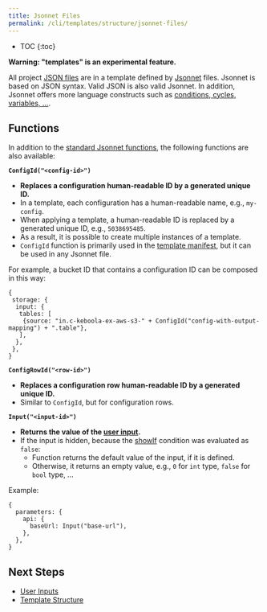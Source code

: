 ```yaml
---
title: Jsonnet Files
permalink: /cli/templates/structure/jsonnet-files/
---
```


* TOC
{:toc}

**Warning: "templates" is an experimental feature.**

All project [JSON files](/cli/structure/) are in a template defined by [Jsonnet](https://jsonnet.org/) files.
Jsonnet is based on JSON syntax. Valid JSON is also valid Jsonnet.
In addition, Jsonnet offers more language constructs such as [conditions, cycles, variables, ...](https://jsonnet.org/learning/tutorial.html).


## Functions

In addition to the [standard Jsonnet functions](https://jsonnet.org/ref/stdlib.html), the following functions are also available: 

**`ConfigId("<config-id>")`**

- **Replaces a configuration human-readable ID by a generated unique ID.**
- In a template, each configuration has a human-readable name, e.g., `my-config`.
- When applying a template, a human-readable ID is replaced by a generated unique ID, e.g., `5038695485`.
- As a result, it is possible to create multiple instances of a template.
- `ConfigId` function is primarily used in the [template manifest](/cli/templates/structure/#manifest-1), but it can be used in any Jsonnet file.

For example, a bucket ID that contains a configuration ID can be composed in this way:
```jsonnet
{
 storage: {
  input: {
   tables: [
    {source: "in.c-keboola-ex-aws-s3-" + ConfigId("config-with-output-mapping") + ".table"},
   ],
  },
 },
}
```

**`ConfigRowId("<row-id>")`**

- **Replaces a configuration row human-readable ID by a generated unique ID.**
- Similar to `ConfigId`, but for configuration rows.

**`Input("<input-id>")`**

- **Returns the value of the [user input](/cli/templates/structure/inputs/).**
- If the input is hidden, because the [showIf](/cli/templates/structure/inputs/#show-if) condition was evaluated as `false`:
  - Function returns the default value of the input, if it is defined. 
  - Otherwise, it returns an empty value, e.g., `0` for `int` type, `false` for `bool` type, ...

Example:
```jsonnet
{
  parameters: {
    api: {
      baseUrl: Input("base-url"),
    },
  },
}
```

## Next Steps
- [User Inputs](/cli/templates/structure/inputs/)
- [Template Structure](/cli/templates/structure/)
